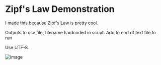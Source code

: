 # Zipf's Law Demonstration
I made this because Zipf's Law is pretty cool.

Outputs to csv file, filename hardcoded in script.
Add <!--> to end of text file to run

Use UTF-8.

![image](https://i.imgur.com/bDfezKQ.png)
